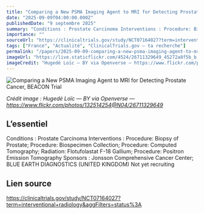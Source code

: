 ```yaml
---
title: "Comparing a New PSMA Imaging Agent to MRI for Detecting Prostate Cancer, BEACON Trial"
date: "2025-09-09T04:00:00.000Z"
publishedDate: "9 septembre 2025"
summary: "Conditions : Prostate Carcinoma Interventions : Procedure: Biopsy of Prostate; Procedure: Biospecimen Collection; Procedure: Computed Tomography; Radiation: Flotufolastat F-18 Gallium; Procedure: Positron Emission Tomography Sponsors : Jonsson Comprehensive Cancer Center; BLUE EARTH DIAGNOSTICS (UNITED KINGDOM) Not yet recruiting"
importance: ""
sourceUrl: "https://clinicaltrials.gov/study/NCT07164027?term=interventional+radiology&aggFilters=status%3A"
tags: ["France", "Actualité", "ClinicalTrials.gov — ta recherche"]
permalink: "/papers/2025-09-09-comparing-a-new-psma-imaging-agent-to-mri-for-detecting-prostate-cancer-beacon-trial"
imageUrl: "https://live.staticflickr.com/4524/26711329649_45272a8f5b_b.jpg"
imageCredit: "Hugedé Loïc — BY via Openverse — https://www.flickr.com/photos/132514254@N04/26711329649"
---
```


![Comparing a New PSMA Imaging Agent to MRI for Detecting Prostate Cancer, BEACON Trial](https://live.staticflickr.com/4524/26711329649_45272a8f5b_b.jpg)

*Crédit image : Hugedé Loïc — BY via Openverse — https://www.flickr.com/photos/132514254@N04/26711329649*

## L’essentiel

Conditions : Prostate Carcinoma Interventions : Procedure: Biopsy of Prostate; Procedure: Biospecimen Collection; Procedure: Computed Tomography; Radiation: Flotufolastat F-18 Gallium; Procedure: Positron Emission Tomography Sponsors : Jonsson Comprehensive Cancer Center; BLUE EARTH DIAGNOSTICS (UNITED KINGDOM) Not yet recruiting

## Lien source

https://clinicaltrials.gov/study/NCT07164027?term=interventional+radiology&aggFilters=status%3A
